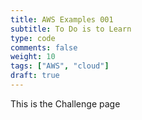 ```yaml
---
title: AWS Examples 001
subtitle: To Do is to Learn
type: code
comments: false
weight: 10
tags: ["AWS", "cloud"]
draft: true
---
```

This is the Challenge page
